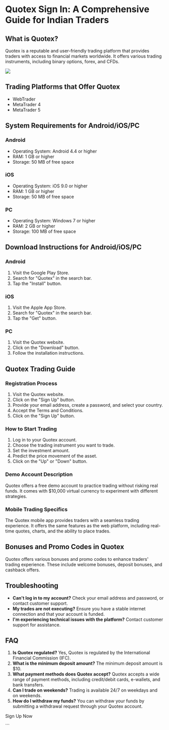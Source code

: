# Quotex Sign In: A Comprehensive Guide for Indian Traders

## What is Quotex?

Quotex is a reputable and user-friendly trading platform that provides
traders with access to financial markets worldwide. It offers various
trading instruments, including binary options, forex, and CFDs.

[![](https://static.quotex.io/files/12_en/300_250.jpg)](https://traff.sbs/brokerqxlid)

## Trading Platforms that Offer Quotex

-   WebTrader
-   MetaTrader 4
-   MetaTrader 5

## System Requirements for Android/iOS/PC

### Android

-   Operating System: Android 4.4 or higher
-   RAM: 1 GB or higher
-   Storage: 50 MB of free space

### iOS

-   Operating System: iOS 9.0 or higher
-   RAM: 1 GB or higher
-   Storage: 50 MB of free space

### PC

-   Operating System: Windows 7 or higher
-   RAM: 2 GB or higher
-   Storage: 100 MB of free space

## Download Instructions for Android/iOS/PC

### Android

1.  Visit the Google Play Store.
2.  Search for "Quotex" in the search bar.
3.  Tap the "Install" button.

### iOS

1.  Visit the Apple App Store.
2.  Search for "Quotex" in the search bar.
3.  Tap the "Get" button.

### PC

1.  Visit the Quotex website.
2.  Click on the "Download" button.
3.  Follow the installation instructions.

## Quotex Trading Guide

### Registration Process

1.  Visit the Quotex website.
2.  Click on the "Sign Up" button.
3.  Provide your email address, create a password, and select your
    country.
4.  Accept the Terms and Conditions.
5.  Click on the "Sign Up" button.

### How to Start Trading

1.  Log in to your Quotex account.
2.  Choose the trading instrument you want to trade.
3.  Set the investment amount.
4.  Predict the price movement of the asset.
5.  Click on the "Up" or "Down" button.

### Demo Account Description

Quotex offers a free demo account to practice trading without risking
real funds. It comes with \$10,000 virtual currency to experiment with
different strategies.

### Mobile Trading Specifics

The Quotex mobile app provides traders with a seamless trading
experience. It offers the same features as the web platform, including
real-time quotes, charts, and the ability to place trades.

## Bonuses and Promo Codes in Quotex

Quotex offers various bonuses and promo codes to enhance traders\'
trading experience. These include welcome bonuses, deposit bonuses, and
cashback offers.

## Troubleshooting

-   **Can\'t log in to my account?** Check your email address and
    password, or contact customer support.
-   **My trades are not executing?** Ensure you have a stable internet
    connection and that your account is funded.
-   **I\'m experiencing technical issues with the platform?** Contact
    customer support for assistance.

## FAQ

1.  **Is Quotex regulated?** Yes, Quotex is regulated by the
    International Financial Commission (IFC).
2.  **What is the minimum deposit amount?** The minimum deposit amount
    is \$10.
3.  **What payment methods does Quotex accept?** Quotex accepts a wide
    range of payment methods, including credit/debit cards, e-wallets,
    and bank transfers.
4.  **Can I trade on weekends?** Trading is available 24/7 on weekdays
    and on weekends.
5.  **How do I withdraw my funds?** You can withdraw your funds by
    submitting a withdrawal request through your Quotex account.

Sign Up Now

\`\`\`


